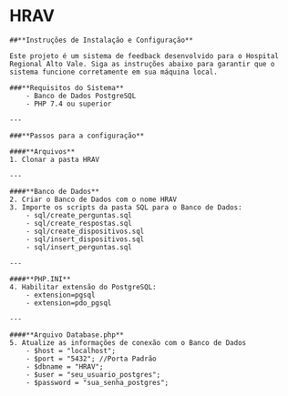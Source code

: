 # **HRAV**

    ##**Instruções de Instalação e Configuração**

    Este projeto é um sistema de feedback desenvolvido para o Hospital Regional Alto Vale. Siga as instruções abaixo para garantir que o sistema funcione corretamente em sua máquina local.

    ###**Requisitos do Sistema**
        - Banco de Dados PostgreSQL
        - PHP 7.4 ou superior

    ---

    ###**Passos para a configuração**

    ####**Arquivos**
    1. Clonar a pasta HRAV

    ---

    ####**Banco de Dados**
    2. Criar o Banco de Dados com o nome HRAV
    3. Importe os scripts da pasta SQL para o Banco de Dados:
        - sql/create_perguntas.sql
        - sql/create_respostas.sql 
        - sql/create_dispositivos.sql
        - sql/insert_dispositivos.sql
        - sql/insert_perguntas.sql

    ---

    ####**PHP.INI**    
    4. Habilitar extensão do PostgreSQL:
        - extension=pgsql
        - extension=pdo_pgsql

    ---

    ####**Arquivo Database.php**
    5. Atualize as informações de conexão com o Banco de Dados
        - $host = "localhost";
        - $port = "5432"; //Porta Padrão
        - $dbname = "HRAV";
        - $user = "seu_usuario_postgres";
        - $password = "sua_senha_postgres";